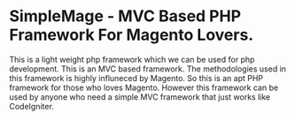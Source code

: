 # SimpleMage - MVC Based PHP Framework For Magento Lovers.

This is a light weight php framework which we can be used for php development. This is an MVC based framework. The methodologies used in this framework is highly influneced by Magento. So this is
an apt PHP framework for those who loves Magento. However this framework can be used by anyone who
need a simple MVC  framework that just works like CodeIgniter.